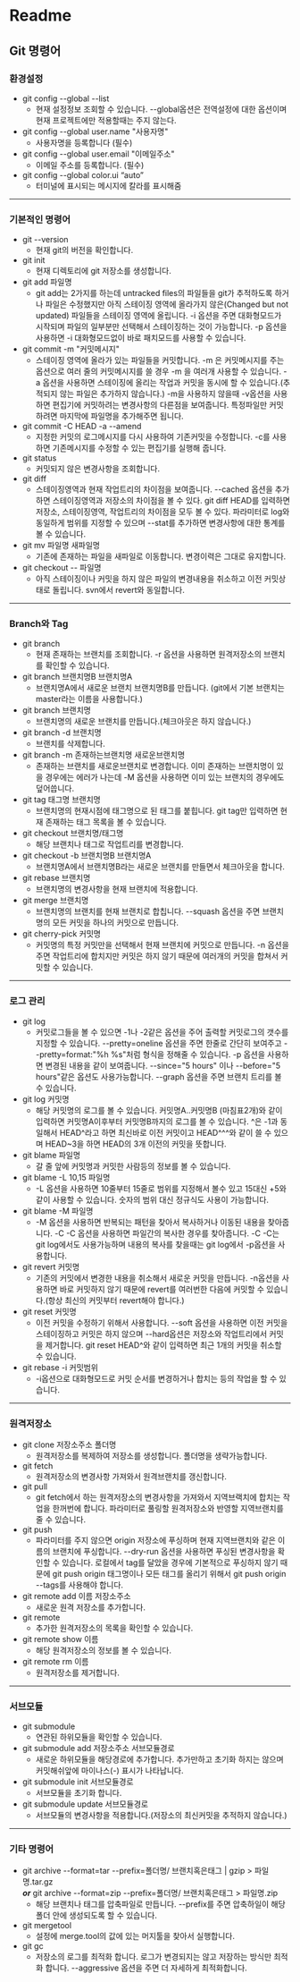 # Readme
## **Git 명령어**
         

### **환경설정**
 * git config --global --list 
    * 현재 설정정보 조회할 수 있습니다. --global옵션은 전역설정에 대한 옵션이며 현재 프로젝트에만 적용할때는 주지 않는다.
 * git config --global user.name "사용자명" 
    * 사용자명을 등록합니다 (필수)
 * git config --global user.email "이메일주소" 
    * 이메일 주소를 등록합니다. (필수)
 * git config --global color.ui “auto”
    * 터미널에 표시되는 메시지에 칼라를 표시해줌
    
---
    
### **기본적인 명령어**
 * git --version
     * 현재 git의 버전을 확인합니다.
 * git init
     * 현재 디렉토리에 git 저장소를 생성합니다.
 * git add 파일명
     * git add는 2가지를 하는데 untracked files의 파일들을 git가 추적하도록 하거나 파일은 수정했지만 아직 스테이징 영역에 올라가지 않은(Changed but not updated) 파일들을 스테이징 영역에 올립니다. -i 옵션을 주면 대화형모드가 시작되며 파일의 일부분만 선택해서 스테이징하는 것이 가능합니다. -p 옵션을 사용하면 -i 대화형모드없이 바로 패치모드를 사용할 수 있습니다.
 * git commit -m "커밋메시지"
     * 스테이징 영역에 올라가 있는 파일들을 커밋합니다. -m 은 커밋메시지를 주는 옵션으로 여러 줄의 커밋메시지를 쓸 경우 -m 을 여러개 사용할 수 있습니다. -a 옵션을 사용하면 스테이징에 올리는 작업과 커밋을 동시에 할 수 있습니다.(추적되지 않는 파일은 추가하지 않습니다.) -m을 사용하지 않을때 -v옵션을 사용하면 편집기에 커밋하려는 변경사항의 다른점을 보여줍니다. 특정파일만 커밋하려면 마지막에 파일명을 추가해주면 됩니다.
 * git commit -C HEAD -a --amend
     * 지정한 커밋의 로그메시지를 다시 사용하여 기존커밋을 수정합니다. -c를 사용하면 기존메시지를 수정할 수 있는 편집기를 실행해 줍니다.
 * git status
     * 커밋되지 않은 변경사항을 조회합니다.
 * git diff
     * 스테이징영역과 현재 작업트리의 차이점을 보여줍니다. --cached 옵션을 추가하면 스테이징영역과 저장소의 차이점을 볼 수 있다. git diff HEAD를 입력하면 저장소, 스테이징영역, 작업트리의 차이점을 모두 볼 수 있다. 파라미터로 log와 동일하게 범위를 지정할 수 있으며 --stat를 추가하면 변경사항에 대한 통계를 볼 수 있습니다.
 * git mv 파일명 새파일명
     * 기존에 존재하는 파일을 새파일로 이동합니다. 변경이력은 그대로 유지합니다.
 * git checkout -- 파일명
     * 아직 스테이징이나 커밋을 하지 않은 파일의 변경내용을 취소하고 이전 커밋상태로 돌립니다. svn에서 revert와 동일합니다.
         
---
 
### **Branch와 Tag**
 * git branch
     * 현재 존재하는 브랜치를 조회합니다. -r 옵션을 사용하면 원격저장소의 브랜치를 확인할 수 있습니다.
 * git branch 브랜치명B 브랜치명A
     * 브랜치명A에서 새로운 브랜치 브랜치명B를 만듭니다. (git에서 기본 브랜치는 master라는 이름을 사용합니다.)
 * git branch 브랜치명
     * 브랜치명의 새로운 브랜치를 만듭니다.(체크아웃은 하지 않습니다.)
 * git branch -d 브랜치명
     * 브랜치를 삭제합니다.
 * git branch -m 존재하는브랜치명 새로운브랜치명
     * 존재하는 브랜치를 새로운브랜치로 변경합니다. 이미 존재하는 브랜치명이 있을 경우에는 에러가 나는데 -M 옵션을 사용하면 이미 있는 브랜치의 경우에도 덮어씁니다.
 * git tag 태그명 브랜치명
     * 브랜치명의 현재시점에 태그명으로 된 태그를 붙힙니다. git tag만 입력하면 현재 존재하는 태그 목록을 볼 수 있습니다.
 * git checkout 브랜치명/태그명
     * 해당 브랜치나 태그로 작업트리를 변경합니다. 
 * git checkout -b 브랜치명B 브랜치명A
     * 브랜치명A에서 브랜치명B라는 새로운 브랜치를 만들면서 체크아웃을 합니다.
 * git rebase 브랜치명
     * 브랜치명의 변경사항을 현재 브랜치에 적용합니다.
 * git merge 브랜치명
     * 브랜치명의 브랜치를 현재 브랜치로 합칩니다. --squash 옵션을 주면 브랜치명의 모든 커밋을 하나의 커밋으로 만듭니다.
 * git cherry-pick 커밋명
     * 커밋명의 특정 커밋만을 선택해서 현재 브랜치에 커밋으로 만듭니다. -n 옵션을 주면 작업트리에 합치지만 커밋은 하지 않기 때문에 여러개의 커밋을 합쳐서 커밋할 수 있습니다.
            
---
   
### **로그 관리**
 * git log
     * 커밋로그들을 볼 수 있으면 -1나 -2같은 옵션을 주어 출력할 커밋로그의 갯수를 지정할 수 있습니다. --pretty=oneline 옵션을 주면 한줄로 간단히 보여주고 --pretty=format:"%h %s"처럼 형식을 정해줄 수 있습니다. -p 옵션을 사용하면 변경된 내용을 같이 보여줍니다. --since="5 hours" 이나 --before="5 hours"같은 옵션도 사용가능합니다. --graph 옵션을 주면 브랜치 트리를 볼 수 있습니다.
 * git log 커밋명
     * 해당 커밋명의 로그를 볼 수 있습니다. 커밋명A..커밋명B (마침표2개)와 같이 입력하면 커밋명A이후부터 커밋명B까지의 로그를 볼 수 있습니다. ^은 -1과 동일해서 HEAD^라고 하면 최신바로 이전 커밋이고 HEAD^^^와 같이 쓸 수 있으며 HEAD~3을 하면 HEAD의 3개 이전의 커밋을 뜻합니다.
 * git blame 파일명
     * 갈 줄 앞에 커밋명과 커밋한 사람등의 정보를 볼 수 있습니다.
 * git blame -L 10,15 파일명
     * -L 옵션을 사용하면 10줄부터 15줄로 범위를 지정해서 볼수 있고 15대신 +5와 같이 사용할 수 있습니다. 숫자의 범위 대신 정규식도 사용이 가능합니다.
 * git blame -M 파일명
     * -M 옵션을 사용하면 반복되는 패턴을 찾아서 복사하거나 이동된 내용을 찾아줍니다.  -C -C 옵션을 사용하면 파일간의 복사한 경우를 찾아줍니다. -C -C는 git log에서도 사용가능하며 내용의 복사를 찾을때는 git log에서 -p옵션을 사용합니다.
 * git revert 커밋명
     * 기존의 커밋에서 변경한 내용을 취소해서 새로운 커밋을 만듭니다. -n옵션을 사용하면 바로 커밋하지 않기 때문에 revert를 여러번한 다음에 커밋할 수 있습니다.(항상 최신의 커밋부터 revert해야 합니다.)
 * git reset 커밋명
     * 이전 커밋을 수정하기 위해서 사용합니다. --soft 옵션을 사용하면 이전 커밋을 스테이징하고 커밋은 하지 않으며 --hard옵션은 저장소와 작업트리에서 커밋을 제거합니다. git reset HEAD^와 같이 입력하면 최근 1개의 커밋을 취소할 수 있습니다.
 * git rebase -i 커밋범위
     * -i옵션으로 대화형모드로 커밋 순서를 변경하거나 합치는 등의 작업을 할 수 있습니다.
         
---
 
### **원격저장소**
 * git clone 저장소주소 폴더명
     * 원격저장소를 복제하여 저장소를 생성합니다. 폴더명을 생략가능합니다.
 * git fetch
     * 원격저장소의 변경사항 가져와서 원격브랜치를 갱신합니다.
 * git pull
     * git fetch에서 하는 원격저장소의 변경사항을 가져와서 지역브랙치에 합치는 작업을 한꺼번에 합니다. 파라미터로 풀링할 원격저장소와 반영할 지역브랜치를 줄 수 있습니다.
 * git push
     * 파라미터를 주지 않으면 origin 저장소에 푸싱하며 현재 지역브랜치와 같은 이름의 브랜치에 푸싱합니다. --dry-run 옵션을 사용하면 푸싱된 변경사항을 확인할 수 있습니다. 로컬에서 tag를 달았을 경우에 기본적으로 푸싱하지 않기 때문에 git push origin 태그명이나 모든 태그를 올리기 위해서 git push origin --tags를 사용해야 합니다.
 * git remote add 이름 저장소주소
     * 새로운 원격 저장소를 추가합니다.
 * git remote
     * 추가한 원격저장소의 목록을 확인할 수 있습니다.
 * git remote show 이름
     * 해당 원격저장소의 정보를 볼 수 있습니다.
 * git remote rm 이름
     * 원격저장소를 제거합니다.
         
---
 
### **서브모듈**
 * git submodule
     * 연관된 하위모듈을 확인할 수 있습니다.
 * git submodule add 저장소주소 서브모듈경로
     * 새로운 하위모듈을 해당경로에 추가합니다. 추가만하고 초기화 하지는 않으며 커밋해쉬앞에 마이나스(-) 표시가 나타납니다.
 * git submodule init 서브모듈경로
     * 서브모듈을 초기화 합니다.
 * git submodule update 서브모듈경로
     * 서브모듈의 변경사항을 적용합니다.(저장소의 최신커밋을 추적하지 않습니다.)
         
---
 
###  **기타 명령어** 
 * git archive --format=tar --prefix=폴더명/ 브랜치혹은태그 | gzip > 파일명.tar.gz </br>
   ***or*** git archive --format=zip --prefix=폴더명/ 브랜치혹은태그 > 파일명.zip
     * 해당 브랜치나 태그를 압축파일로 만듭니다. --prefix를 주면 압축하일이 해당폴더 안에 생성되도록 할 수 있습니다.
 * git mergetool
     * 설정에 merge.tool의 값에 있는 머지툴을 찾아서 실행합니다.
 * git gc
     * 저장소의 로그를 최적화 합니다. 로그가 변경되지는 않고 저장하는 방식만 최적화 합니다. --aggressive 옵션을 주면 더 자세하게 최적화합니다.
